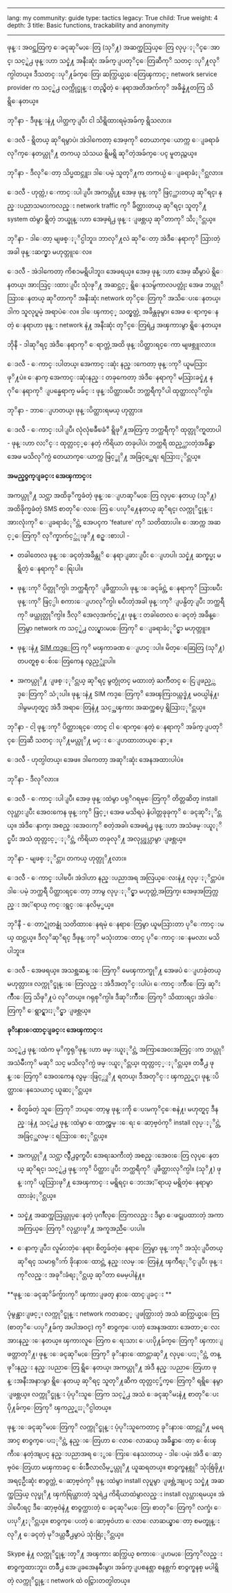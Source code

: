 

---

lang: my
community: guide
type: tactics
legacy: True
child: True
weight: 4
depth: 3
title: Basic functions, trackability and anonymity

---

ဖုန္း အ၀င္အထြက္ ေခၚဆုိမႈေတြ (သုိ႔) အဆက္အသြယ္ေတြ လုပ္ႏုိင္ေအာင္၊ သင့္ရဲ႕ ဖုန္းဟာ သင္နဲ႔ အနီးဆုံး အခ်က္ျပတုိင္ေတြဆီကုိ သတင္းပုိ႔လုိက္ပါတယ္။ ဒီသတင္းပုိ႔ခ်က္ေတြ၊ ဆက္သြယ္မႈေတြေၾကာင့္ network service provider က သင့္ရဲ႕ လက္ကိုင္ဖုန္း တည္ရွိတဲ့ ေနရာအတိအက်ကုိ အခ်ိန္နဲ႔တကြ သိရွိေနတယ္။

<div class="background" markdown=1>
ဘုိနာ - ဒီဖုန္းနဲ႔ ပါတ္သက္ျပီး ငါ သိရွိထားရမဲ့အခ်က္ ရွိသလား။

ေဒလီ - ရွိတယ္ ဆုိရမွာပဲ၊ အဲဒါကေတာ့ အေဖ့ကုိ တေယာက္ေယာက္က ေျခရာခံလုိက္ေနတယ္လုိ႔ တကယ္ သံသယ ရွိမရွိ ဆုိတဲ့အခ်က္ေပၚ မူတည္တယ္။

ဘုိနာ - ဒီလုိေတာ့ သိပ္မထင္ဘူး၊ ဒါေပမဲ့ သူတုိ႔က တကယ္ပဲ ေျခရာခံႏုိင္သလား။

ေဒလီ - ဟုတ္ကဲ့၊ ေကာင္းပါျပီ၊ အကယ္လို႔ အေဖ့ ဖုန္းကုိ ဖြင့္ထားတယ္ ဆုိရင္၊ နည္းပညာသမားကလည္း network traffic ကုိ ခ်ိတ္ထားတယ္ ဆုိရင္၊ သူတုိ႔ system ထဲမွာ ရွိတဲ့ ဘယ္ဖုန္းဟာ အေဖ့ရဲ႕ ဖုန္း ျဖစ္တယ္ ဆုိတာကုိ သိႏုိင္တယ္။

ဘုိနာ - ဒါေတာ့ မျဖစ္ႏုိင္ပါဘူး၊ ဘာလုိ႔လဲ ဆုိေတာ့ အဲဒီေနရာကုိ သြားတဲ့အခါ ဖုန္းဆက္မွာ မဟုတ္ဘူးေလ။

ေဒလီ - အဲဒါကေတာ့ ကိစၥမရွိပါဘူး၊ အေဖရယ္။ အေဖ့ ဖုန္းဟာ အေဖ့ ဆီမွာပဲ ရွိေနတယ္၊ အားသြင္းထားျပီး သုံးဖုိ႔ အဆင္သင့္ ရွိေနသမွ်ကာလပတ္လုံး အေဖ ဘယ္ကုိ သြားေနတယ္ ဆုိတာကုိ အနီးဆုံး network တုိင္ေတြကုိ အသိေပးေနတယ္၊ ဒါက သူလုပ္ရမဲ့ အရာပဲေလ။ ဒါေၾကာင့္ သတ္မွတ္တဲ့ အခ်ိန္တခုမွာ၊ အေဖ ေရာက္ေနတဲ့ ေနရာဟာ ဖုန္း network နဲ႔ အနီးဆုံး တုိင္ေတြရဲ႕ အၾကားမွာ ရွိေနတယ္။

ဘိုနီ - ဒါဆုိရင္ အဲဒီေနရာကုိ ေရာက္တဲ့အထိ ဖုန္းပိတ္ထားရင္ေကာ မျဖစ္ဘူးလား။

ေဒလီ - ေကာင္းပါတယ္၊ အေကာင္းဆုံး နည္းကေတာ့ ဖုန္းကုိ ယူမသြားဖုိ႔ပဲ။ ေနာက္ အေကာင္းဆုံးနည္း တခုကေတာ့ အဲဒီေနရာကုိ မသြားခင္နဲ႔ နဂုိေနရာကုိ ျပန္မေရာက္ မခ်င္း ဖုန္းပိတ္ထားၿပီး ဘက္ထရီကုိပါ ထုတ္ထားလုိက္ပါ။

ဘုိနာ - ဘာေျပာတယ္၊ ဖုန္းပိတ္ထားရမယ္ ဟုတ္လား။

ေဒလီ - ေကာင္းပါျပီ၊ လုံလုံၿခဳံၿခံဳ ရွိဖုိ႔အတြက္ ဘက္ထရီကုိ ထုတ္လုိက္ရတာပါ - ဖုန္းဟာ လႈိင္း ထုတ္လႊင့္ေနတဲ့ ကိရိယာ တခုပါပဲ၊ ဘက္ထရီ ထည့္ထားတဲ့အခ်ိန္မွာ အေဖ မသိလုိက္ပဲ တေယာက္ေယာက္က ဖြင့္ဖုိ႔ အခြင့္အေရး ရသြားႏုိင္တယ္။
</div>

**အမည္၀ွက္ျခင္း အေၾကာင္း**

အကယ္လုိ႔ သင္ဟာ အထိခုိက္မခံတဲ့ ဖုန္းေျပာဆုိမႈေတြ လုပ္ေနတယ္ (သုိ႔) အထိခိုက္မခံတဲ့ SMS စာတုိေလးေတြ ေပးပုိ႔ေနတယ္ ဆုိရင္၊ လက္ကုိင္ဖုန္း အားလုံးကုိ ေျခရာခံႏုိင္တဲ့ အေပၚက 'feature' ကုိ သတိထားပါ။ ေအာက္က အဆင့္ေတြကုိ လုိက္နာက်င့္သံုးဖုိ႔ စဥ္းစားပါ -

* တခါတေလ ဖုန္းေခၚတဲ့အခ်ိန္ကုိ ေနရာျခားျပီး ေျပာပါ၊ သင္နဲ႔ ဆက္စပ္မႈ မရွိတဲ့ ေနရာကုိ ေရြးပါ။

* ဖုန္းကုိ ပိတ္လုိက္ပါ၊ ဘက္ထရီကုိ ျဖဳတ္ထားပါ၊ ဖုန္းေခၚခ်င္တဲ့ ေနရာကုိ သြားၿပီး ဖုန္းကုိ ဖြင့္ပါ၊ စကားေျပာလုိက္ပါ၊ ၿပီးတဲ့အခါ ဖုန္းကုိ ျပန္ပိတ္ျပီး ဘက္ထရီကုိ ဖယ္ထုတ္လုိက္ပါ။ ဒီလုိ အေလ့အက်င့္နဲ႔၊ ဖုန္း တခါတေလ ေခၚတဲ့ အခ်ိန္ေတြမွာ network က သင့္ရဲ႕ လႈပ္ရွားမႈေတြကုိ ေျခရာခံႏုိင္မွာ မဟုတ္ဘူး။

* ဖုန္းနဲ႔ [SIM ကဒ္ေတြ](/my/glossary#SIM_card) ကုိ မၾကာခဏ ေျပာင္းပါ။ မိတ္ေဆြေတြ (သုိ႔) တပတ္ရစ္ ေစ်းေတြကေန လွည့္သုံးပါ။

* အကယ္လုိ႔ ျဖစ္ႏုိင္တယ္ ဆုိရင္ မွတ္ပုံတင္ မထားတဲ့ ႀကိဳတင္ ေငြျဖည့္ကဒ္ေတြကုိ သံုးပါ။ ဖုန္းနဲ႔ SIM ကဒ္ေတြကုိ အေၾကြး၀ယ္ကဒ္နဲ႔ မ၀ယ္ပါနဲ႔၊ ဒါမွမဟုတ္ရင္ အဲဒီ အရာေတြနဲ႔ သင့္အၾကား အဆက္အစပ္ ရွိသြားႏုိင္တယ္။

<div class="background" markdown=1>
ဘုိနာ - ငါ့ ဖုန္းကုိ ပိတ္ထားရင္ေတာင္ ငါ ေရာက္ေနတဲ့ ေနရာကုိ အခ်က္ျပတုိင္ေတြဆီ သတင္းပုိ႔မယ္လုိ႔ မင္း ေျပာထားတယ္ေနာ္။

ေဒလီ - ဟုတ္ပါတယ္၊ အေဖ။ ဒါကေတာ့ အဆုိးဆုံး အေနအထားပါပဲ။

ဘုိနာ - ဒီလုိလား။

ေဒလီ - ေကာင္းပါျပီ၊ အေဖ့ ဖုန္းထဲမွာ ပရုိဂရမ္ေတြကုိ တိတ္တဆိတ္ install လုပ္ထားျပီး အေ၀းကေန ဖုန္းကုိ ဖြင့္၊ အေဖ မသိရပဲ နံပါတ္တခုခုကုိ ေခၚဆုိႏုိင္တယ္။ အဲဒီေနာက္၊ အစည္းအေ၀းကုိ စတဲ့အခါ၊ အေဖရဲ႕ ဖုန္းဟာ အသံဖမ္းယူႏုိင္ၿပီး အသံ ထုတ္လႊင့္ႏုိင္တဲ့ ကိရိယာ တခုလုိ႔ အလုပ္လုပ္လာမွာ ျဖစ္တယ္။

ဘုိနာ - မျဖစ္ႏုိင္တာ၊ တကယ္ ဟုတ္လုိ႔လား။

ေဒလီ - ေကာင္းပါၿပီ၊ အဲဒါဟာ နည္းပညာအရ အလြယ္ေလးနဲ႔ လုပ္ႏုိင္တာပဲ။ ဒါေပမဲ့ ဘက္ထရီ ပိတ္ထားရင္ေတာ့ ဘာမွ လုပ္ႏုိင္မွာ မဟုတ္တဲ့အတြက္၊ အေဖ့အတြက္လည္း အႏၱရာယ္ ကင္းရွင္းေနလိမ့္မယ္။

ဘုိနီ - ေတာ္ရုံတန္ရုံ သတိထားေနရမဲ့ ေနရာေတြမွာ ယူမသြားတာ ပုိေကာင္းမယ္ ထင္တယ္။ ဒီလုိဆုိရင္ ဒီဖုန္းကုိ မသုံးတာေတာင္ ပုိေကာင္းေနမလား မသိပါဘူး။

ေဒလီ - အေဖရယ္။ အသစ္အဆန္းေတြကုိ မေၾကာက္ဖုိ႔ အေဖပဲ ေျပာခဲ့တယ္ မဟုတ္လား။ လက္ကုိင္ဖုန္းေတြလည္း အဲဒီအတုိင္းပါပဲ၊ ေကာင္းက်ိဳးေတြ၊ ဆုိးက်ိဳးေတြ သိဖုိ႔ပဲ လုိတယ္။ ဂရုစုိက္ပါ။ ဒီဆုိးက်ိဳးေတြကုိ သိထားရင္၊ အဲဒါေတြကုိ ေရွာင္ရွားႏုိင္မွာ ျဖစ္တယ္။
</div>

**ခုိးနားေထာင္ျခင္း အေၾကာင္း**

သင့္ရဲ႕ ဖုန္းထဲက မုိက္ခရုိဖုန္းဟာ ဖမ္းယူႏုိင္တဲ့ အကြာအေ၀းအတြင္းက ဘယ္လုိ အသံမ်ိဳးကုိ မဆုိ သင္ မသိလုိက္ပဲ ဖမ္းယူႏုိင္တယ္၊ ထုတ္လႊင့္ႏုိင္တယ္။ တခ်ိဳ႕ ဖုန္းေတြကုိ အေ၀းကေန လွမ္းဖြင့္လုိ႔ ရတယ္၊ ဒီအတုိင္း ၾကည့္ရင္၊ ဖုန္းပိတ္ထားေနသေယာင္ ယူဆႏုိင္တယ္။

* စိတ္မခ်တဲ့ သူေတြကုိ ဘယ္ေတာ့မွ ဖုန္းကို ေပးမကုိင္ေစနဲ႔၊ မဟုတ္ရင္ ဒီနည္းနဲ႔ သင့္ရဲ႕ ဖုန္းထဲမွာ ေထာက္လွမ္းေရး ေဆာ့ဗ္၀ဲကုိ install လုပ္ႏုိင္တဲ့ အခြင့္အလမ္း ရသြားေစႏုိင္တယ္။

* အကယ္လုိ႔ သင္ဟာ လွ်ိဳ႕၀ွက္ၿပီး အေရးႀကီးတဲ့ အစည္းအေ၀းေတြ လုပ္ေနတယ္ ဆုိရင္၊ သင့္ရဲ႕ ဖုန္းကုိ ပိတ္ထားျပီး ဘက္ထရီကုိ ျဖဳတ္ထားလုိက္ပါ။ (သုိ႔) ဖုန္းကုိ ယူသြားဖုိ႔ အေၾကာင္း မရွိရင္၊ ေဘးအႏၱရာယ္ မရွိတဲ့ေနရာမွာ ထားခဲ့ႏုိင္တယ္။

* သင္နဲ႔ အဆက္အသြယ္လုပ္ေနတဲ့ ပုဂၢဳိလ္ေတြကလည္း ဒီမွာ ေဖၚျပထားတဲ့ အကာအကြယ္ေတြကုိ လုပ္ထားဖုိ႔ အကူအညီေပးပါ။

* ေနာက္ျပီး၊ လူမ်ားတဲ့ေနရာ၊ စိတ္မခ်တဲ့ေနရာေတြမွာ ဖုန္းကုိ အသုံးျပဳတယ္ ဆုိရင္ သမာရုိးက် ခိုးနားေထာင္တဲ့ နည္းလမ္းေတြနဲ႔ ၾကဳံရႏုိင္ျပီး ဖုန္းကုိလည္း အခုိးခံရႏုိင္တယ္ ဆုိတာ မေမ့ပါနဲ႔။

**ဖုန္းေခၚဆုိခ်က္မ်ားကုိ ၾကားျဖတ္ နားေထာင္ျခင္း **

ပုံမွန္အားျဖင့္၊ လက္ကုိင္ဖုန္း network ကတဆင့္ ျဖတ္သြားတဲ့ အသံ ဆက္သြယ္မႈေတြ (စာတုိေပးပုိ႔ခ်က္ အပါအ၀င္) ကုိ စာ၀ွက္ေပးတဲ့ အေနအထား အေတာ္ေလး အားနည္းေနတယ္။ ၾကားလူေတြက ေရးသား ေပးပို႔ခ်က္ေတြကုိ ၾကားျဖတ္တာတုိ႔၊ ဖုန္းေခၚဆုိမႈေတြကုိ ခုိးနားေထာင္တာဆုိ႔ လုပ္ေပးႏုိင္တဲ့ တန္ဖုိးနည္း နည္းပညာေတြ ရွိေနတယ္၊ အကယ္လုိ႔ အဲဒီ နည္းပညာေတြဟာ ဖုန္းအနီးအနားမွာ ရွိေနတယ္ ဆုိရင္ သူတုိ႔ဆီက ထုတ္လႊင့္ခ်က္ေတြကုိ ရရွိေနမွာ ျဖစ္တယ္။ လက္ကုိင္ဖုန္း ပံ့ပုိးသူေတြက သင့္ရဲ႕ အသံ ေခၚဆုိမႈနဲ႔ စာတုိေပးပို႔ခ်က္ေတြကုိ ၾကည့္ရႈႏုိင္ပါတယ္။

ဖုန္းေခၚဆုိမႈေတြကုိ လက္ကုိင္ဖုန္း ပံ့ပုိးသူကေတာင္ ခုိးနားေထာင္လုိ႔ မရေအာင္ စာ၀ွက္ေပးႏုိင္တဲ့ နည္းေတြဟာ ေလာေလာဆယ္ အခ်ိန္မွာေတာ့ ေစ်းၾကီးေနတဲ့အျပင္ နည္းပညာအရ ေႏွးေကြးေနေသးတယ္ - ဒါေပမဲ့၊ အဲဒီ ေဆာ့ဗ္၀ဲေတြဟာ မၾကာခင္ ေစ်းခ်ဳိလာလိမ့္မယ္လုိ႔ ယူဆရတယ္။ စာ၀ွက္စနစ္ကုိ သုံးစြဲဖို႔၊ အရင္ဦးဆုံး စာ၀ွက္တဲ့ ေဆာ့ဗ္၀ဲကုိ ဖုန္းထဲမွာ install လုပ္ရမွာ ျဖစ္တဲ့အျပင္ သင္နဲ႔ အဆက္အသြယ္ လုပ္ဖုိ႔ ၾကံရြယ္ထားတဲ့ သူရဲ႕ ကိရိယာထဲမွာလည္း install လုပ္ထားရမယ္။ အဲဒါၿပီးရင္ ဒီေဆာ့ဗ္၀ဲနဲ႔ စာ၀ွက္ထားတဲ့ ေခၚဆုိမႈေတြ၊ စာတုိေတြကုိ လက္ခံ၊ ေပးပုိ႔ႏုိင္တယ္။ စာ၀ွက္ေပးတဲ့ ေဆာ့ဗ္၀ဲဟာ ေလာေလာဆယ္မွာေတာ့ စမတ္ဖုန္းလုိ႔ ေခၚတဲ့ မုိဒယ္တခ်ိဳ႕မွာပဲ သုံးစြဲႏုိင္တယ္။

Skype နဲ႔ လက္ကုိင္ဖုန္းတုိ႔ အၾကား ဆက္သြယ္ စကားေျပာမႈေတြကုိလည္း စာ၀ွက္မထားဘူး၊ တခ်ိဳ႕ အေျခအေနမ်ိဳးမွာ၊ အခ်က္ျပစနစ္ဟာ စနစ္တက် စာ၀ွက္စနစ္ မပါရွိတဲ့ လက္ကုိင္ဖုန္း network ထဲ ၀င္သြားတတ္ပါတယ္။ 

